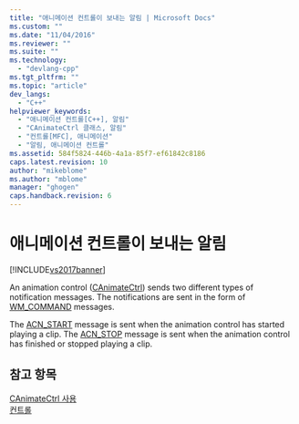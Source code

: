 ```yaml
---
title: "애니메이션 컨트롤이 보내는 알림 | Microsoft Docs"
ms.custom: ""
ms.date: "11/04/2016"
ms.reviewer: ""
ms.suite: ""
ms.technology: 
  - "devlang-cpp"
ms.tgt_pltfrm: ""
ms.topic: "article"
dev_langs: 
  - "C++"
helpviewer_keywords: 
  - "애니메이션 컨트롤[C++], 알림"
  - "CAnimateCtrl 클래스, 알림"
  - "컨트롤[MFC], 애니메이션"
  - "알림, 애니메이션 컨트롤"
ms.assetid: 584f5824-446b-4a1a-85f7-ef61842c8186
caps.latest.revision: 10
author: "mikeblome"
ms.author: "mblome"
manager: "ghogen"
caps.handback.revision: 6
---
```

# 애니메이션 컨트롤이 보내는 알림
[!INCLUDE[vs2017banner](../assembler/inline/includes/vs2017banner.md)]

An animation control \([CAnimateCtrl](../mfc/reference/canimatectrl-class.md)\) sends two different types of notification messages.  The notifications are sent in the form of [WM\_COMMAND](http://msdn.microsoft.com/library/windows/desktop/ms647591) messages.  
  
 The [ACN\_START](http://msdn.microsoft.com/library/windows/desktop/bb761891) message is sent when the animation control has started playing a clip.  The [ACN\_STOP](http://msdn.microsoft.com/library/windows/desktop/bb761893) message is sent when the animation control has finished or stopped playing a clip.  
  
## 참고 항목  
 [CAnimateCtrl 사용](../mfc/using-canimatectrl.md)   
 [컨트롤](../mfc/controls-mfc.md)